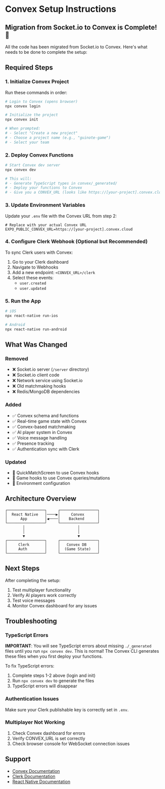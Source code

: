 # Convex Setup Instructions

## Migration from Socket.io to Convex is Complete! 🎉

All the code has been migrated from Socket.io to Convex. Here's what needs to be done to complete the setup:

## Required Steps

### 1. Initialize Convex Project

Run these commands in order:

```bash
# Login to Convex (opens browser)
npx convex login

# Initialize the project
npx convex init

# When prompted:
# - Select "Create a new project"
# - Choose a project name (e.g., "guinote-game")
# - Select your team
```

### 2. Deploy Convex Functions

```bash
# Start Convex dev server
npx convex dev

# This will:
# - Generate TypeScript types in convex/_generated/
# - Deploy your functions to Convex
# - Give you a CONVEX_URL (looks like https://[your-project].convex.cloud)
```

### 3. Update Environment Variables

Update your `.env` file with the Convex URL from step 2:

```env
# Replace with your actual Convex URL
EXPO_PUBLIC_CONVEX_URL=https://[your-project].convex.cloud
```

### 4. Configure Clerk Webhook (Optional but Recommended)

To sync Clerk users with Convex:

1. Go to your Clerk dashboard
2. Navigate to Webhooks
3. Add a new endpoint: `<CONVEX_URL>/clerk`
4. Select these events:
   - `user.created`
   - `user.updated`

### 5. Run the App

```bash
# iOS
npx react-native run-ios

# Android
npx react-native run-android
```

## What Was Changed

### Removed
- ❌ Socket.io server (`/server` directory)
- ❌ Socket.io client code
- ❌ Network service using Socket.io
- ❌ Old matchmaking hooks
- ❌ Redis/MongoDB dependencies

### Added
- ✅ Convex schema and functions
- ✅ Real-time game state with Convex
- ✅ Convex-based matchmaking
- ✅ AI player system in Convex
- ✅ Voice message handling
- ✅ Presence tracking
- ✅ Authentication sync with Clerk

### Updated
- 📝 QuickMatchScreen to use Convex hooks
- 📝 Game hooks to use Convex queries/mutations
- 📝 Environment configuration

## Architecture Overview

```
┌─────────────────┐     ┌─────────────────┐
│  React Native   │────▶│     Convex      │
│      App        │◀────│    Backend      │
└─────────────────┘     └─────────────────┘
        │                        │
        │                        │
        ▼                        ▼
┌─────────────────┐     ┌─────────────────┐
│     Clerk       │     │   Convex DB     │
│     Auth        │     │  (Game State)   │
└─────────────────┘     └─────────────────┘
```

## Next Steps

After completing the setup:

1. Test multiplayer functionality
2. Verify AI players work correctly
3. Test voice messages
4. Monitor Convex dashboard for any issues

## Troubleshooting

### TypeScript Errors
**IMPORTANT**: You will see TypeScript errors about missing `./_generated` files until you run `npx convex dev`. This is normal! The Convex CLI generates these files when you first deploy your functions.

To fix TypeScript errors:
1. Complete steps 1-2 above (login and init)
2. Run `npx convex dev` to generate the files
3. TypeScript errors will disappear

### Authentication Issues
Make sure your Clerk publishable key is correctly set in `.env`.

### Multiplayer Not Working
1. Check Convex dashboard for errors
2. Verify CONVEX_URL is set correctly
3. Check browser console for WebSocket connection issues

## Support

- [Convex Documentation](https://docs.convex.dev)
- [Clerk Documentation](https://clerk.com/docs)
- [React Native Documentation](https://reactnative.dev)